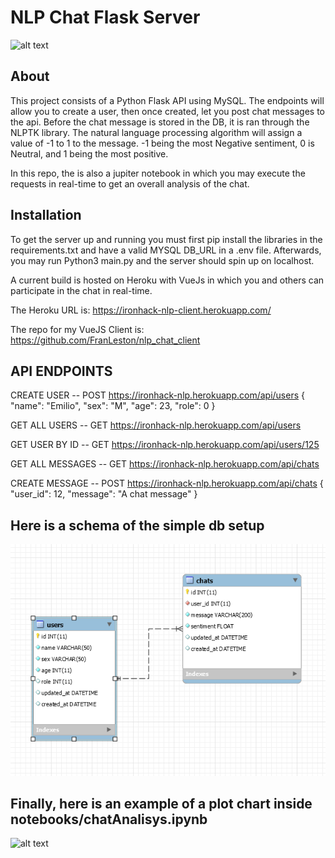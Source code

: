 # NLP Chat Flask Server

![alt text](https://media-exp1.licdn.com/dms/image/C5112AQHCHW6AdtPdHw/article-cover_image-shrink_720_1280/0/1523069318051?e=1625702400&v=beta&t=y97tMi0GpvYUPPKluVDYWJhGkIh2pwigxa06g9a9pks)

## About

This project consists of a Python Flask API using MySQL. The endpoints will allow you to create a user, then once created, let you post chat messages to
the api. Before the chat message is stored in the DB, it is ran through the NLPTK library. The natural language processing algorithm will assign a value of -1 to 1
to the message. -1 being the most Negative sentiment, 0 is Neutral, and 1 being the most positive.

In this repo, the is also a jupiter notebook in which you may execute the requests in real-time to get an overall analysis of the chat.

## Installation

To get the server up and running you must first pip install the libraries in the requirements.txt and have a valid MYSQL DB_URL in a .env file.
Afterwards, you may run Python3 main.py and the server should spin up on localhost.

A current build is hosted on Heroku with VueJs in which you and others can participate in the chat in real-time.

The Heroku URL is: https://ironhack-nlp-client.herokuapp.com/

The repo for my VueJS Client is: https://github.com/FranLeston/nlp_chat_client

## API ENDPOINTS

CREATE USER -- POST https://ironhack-nlp.herokuapp.com/api/users
{
"name": "Emilio",
"sex": "M",
"age": 23,
"role": 0
}

GET ALL USERS -- GET https://ironhack-nlp.herokuapp.com/api/users

GET USER BY ID -- GET https://ironhack-nlp.herokuapp.com/api/users/125

GET ALL MESSAGES -- GET https://ironhack-nlp.herokuapp.com/api/chats

CREATE MESSAGE -- POST https://ironhack-nlp.herokuapp.com/api/chats
{
"user_id": 12,
"message": "A chat message"
}

## Here is a schema of the simple db setup

![alt text](https://github.com/FranLeston/nlp_chat/blob/master/notebooks/images/dbSchema.png?raw=true)

## Finally, here is an example of a plot chart inside notebooks/chatAnalisys.ipynb

![alt text](FranLeston/nlp_chat/blob/master/notebooks/images/sentikde.png?raw=true)
